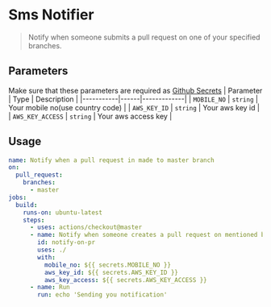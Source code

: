 # Sms Notifier
> Notify when someone submits a pull request on one of your specified branches.

## Parameters
Make sure that these parameters are required as [Github Secrets](https://help.github.com/en/actions/configuring-and-managing-workflows/creating-and-storing-encrypted-secrets)
| Parameter | Type | Description |
|-----------|------|-------------|
| `MOBILE_NO` | `string` | Your mobile no(use country code) |
| `AWS_KEY_ID` | `string` | Your aws key id |
| `AWS_KEY_ACCESS` | `string` | Your aws access key |


## Usage

```yaml
name: Notify when a pull request in made to master branch
on:  
  pull_request:
    branches:
      - master
jobs:
  build:
    runs-on: ubuntu-latest
    steps:
      - uses: actions/checkout@master
      - name: Notify when someone creates a pull request on mentioned branches
        id: notify-on-pr
        uses: ./
        with:
          mobile_no: ${{ secrets.MOBILE_NO }}
          aws_key_id: ${{ secrets.AWS_KEY_ID }}
          aws_key_access: ${{ secrets.AWS_KEY_ACCESS }}
      - name: Run
        run: echo 'Sending you notification'
```
